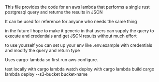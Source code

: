 This file provides the code for an aws lambda that
performs a single rust postgresql query and returns the
results in JSON

It can be used for reference for anyone who needs
the same thing

in the future I hope to make it generic
in that users can supply the query to execute
and credentials and get JSON results without
much effort

to use yourself you can set up your env like .env.example with
credentials and modify the query and return type

Uses cargo-lambda so first run aws configure.

test locally with
cargo lambda watch 
deploy with 
cargo lambda build
cargo lambda deploy --s3-bucket bucket-name

